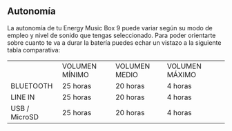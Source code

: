 ## Autonomía

La autonomía de tu Energy Music Box 9 puede variar según su modo de empleo y nivel de sonido que tengas seleccionado. Para poder orientarte sobre cuanto te va a durar la batería puedes echar un vistazo a la siguiente tabla comparativa:

|  |  |  |  |  |
|:-------|:-------|:-------|:-------|:-------|
|  | VOLUMEN MÍNIMO | VOLUMEN MEDIO | VOLUMEN MÁXIMO | <br>
| BLUETOOTH | 25 horas | 20 horas | 4 horas | <br>
| LINE IN  | 25 horas | 20 horas | 4 horas |<br>
| USB / MicroSD | 25 horas | 20 horas | 4 horas |<br>

<br><br>



